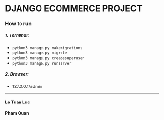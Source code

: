 # DJANGO ECOMMERCE PROJECT
### How to run
##### 1. Terminal:
* `python3 manage.py makemigrations`
* `python3 manage.py migrate`
* `python3 manage.py createsuperuser`
* `python3 manage.py runserver`

##### 2. Browser:
* 127.0.0.1/admin

----------
#### Le Tuan Luc
#### Pham Quan